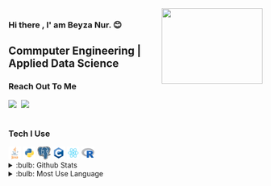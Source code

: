 <img src="https://media.giphy.com/media/usXZmmgP9Z7kf39fnq/giphy.gif" align="right"  width="200" height="150">

### Hi there , I' am Beyza Nur. :blush:

## Commputer Engineering | Applied Data Science

### Reach Out To Me

[<img  width="25" src="https://unpkg.com/simple-icons@v9/icons/linkedin.svg" align="left" />][Linkedin]

[<img  width="25" src="https://unpkg.com/simple-icons@v9/icons/instagram.svg" align="left" />][Instagram]

<br />
<br />

### Tech I Use

<img src="https://raw.githubusercontent.com/github/explore/5b3600551e122a3277c2c5368af2ad5725ffa9a1/topics/java/java.png" width="25" height="25">
<img src="https://raw.githubusercontent.com/github/explore/80688e429a7d4ef2fca1e82350fe8e3517d3494d/topics/python/python.png" width="25" height="25">
<img src="https://raw.githubusercontent.com/github/explore/80688e429a7d4ef2fca1e82350fe8e3517d3494d/topics/postgresql/postgresql.png" width="25" height="25">
<img src="https://raw.githubusercontent.com/github/explore/f3e22f0dca2be955676bc70d6214b95b13354ee8/topics/c/c.png" width="25" height="25">
<img src="https://raw.githubusercontent.com/github/explore/80688e429a7d4ef2fca1e82350fe8e3517d3494d/topics/react/react.png" width="25" height="25">
<img src="https://raw.githubusercontent.com/github/explore/80688e429a7d4ef2fca1e82350fe8e3517d3494d/topics/r/r.png" width="25" height="25">




<br />

<details>
<summary>:bulb: Github Stats</summary>
<img src="https://github-readme-stats.vercel.app/api?username=beyzaelaslan&show_icons=true&theme=radical">
</details>

<details>
<summary>:bulb: Most Use Language</summary>
<img src="https://github-readme-stats.vercel.app/api/top-langs/?username=beyzaelaslan&hide_progress=true">
</details>




[Linkedin]:https://www.linkedin.com/in/beyza-nur-elaslan-093858240/

[Instagram]:https://www.instagram.com/beyzaelasln/


